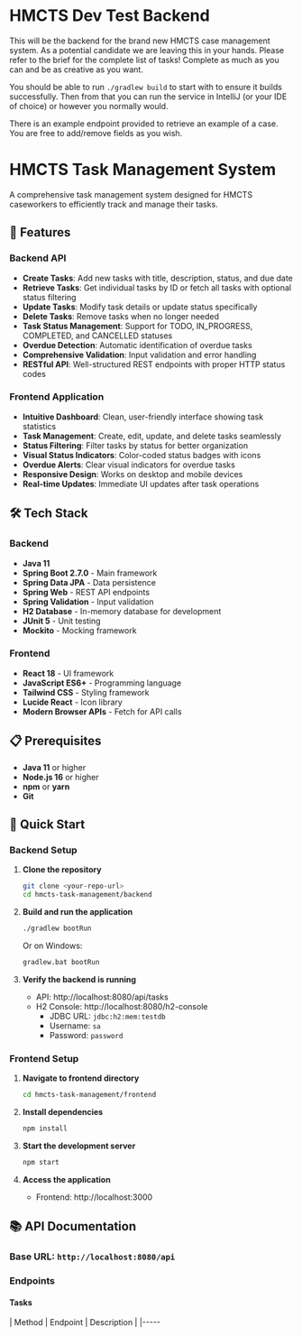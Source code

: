 # HMCTS Dev Test Backend
This will be the backend for the brand new HMCTS case management system. As a potential candidate we are leaving
this in your hands. Please refer to the brief for the complete list of tasks! Complete as much as you can and be
as creative as you want.

You should be able to run `./gradlew build` to start with to ensure it builds successfully. Then from that you
can run the service in IntelliJ (or your IDE of choice) or however you normally would.

There is an example endpoint provided to retrieve an example of a case. You are free to add/remove fields as you
wish.

# HMCTS Task Management System

A comprehensive task management system designed for HMCTS caseworkers to efficiently track and manage their tasks.

## 🚀 Features

### Backend API
- **Create Tasks**: Add new tasks with title, description, status, and due date
- **Retrieve Tasks**: Get individual tasks by ID or fetch all tasks with optional status filtering
- **Update Tasks**: Modify task details or update status specifically
- **Delete Tasks**: Remove tasks when no longer needed
- **Task Status Management**: Support for TODO, IN_PROGRESS, COMPLETED, and CANCELLED statuses
- **Overdue Detection**: Automatic identification of overdue tasks
- **Comprehensive Validation**: Input validation and error handling
- **RESTful API**: Well-structured REST endpoints with proper HTTP status codes

### Frontend Application
- **Intuitive Dashboard**: Clean, user-friendly interface showing task statistics
- **Task Management**: Create, edit, update, and delete tasks seamlessly
- **Status Filtering**: Filter tasks by status for better organization
- **Visual Status Indicators**: Color-coded status badges with icons
- **Overdue Alerts**: Clear visual indicators for overdue tasks
- **Responsive Design**: Works on desktop and mobile devices
- **Real-time Updates**: Immediate UI updates after task operations

## 🛠️ Tech Stack

### Backend
- **Java 11**
- **Spring Boot 2.7.0** - Main framework
- **Spring Data JPA** - Data persistence
- **Spring Web** - REST API endpoints
- **Spring Validation** - Input validation
- **H2 Database** - In-memory database for development
- **JUnit 5** - Unit testing
- **Mockito** - Mocking framework

### Frontend
- **React 18** - UI framework
- **JavaScript ES6+** - Programming language
- **Tailwind CSS** - Styling framework
- **Lucide React** - Icon library
- **Modern Browser APIs** - Fetch for API calls

## 📋 Prerequisites

- **Java 11** or higher
- **Node.js 16** or higher
- **npm** or **yarn**
- **Git**

## 🚀 Quick Start

### Backend Setup

1. **Clone the repository**
   ```bash
   git clone <your-repo-url>
   cd hmcts-task-management/backend
   ```

2. **Build and run the application**
   ```bash
   ./gradlew bootRun
   ```
   
   Or on Windows:
   ```bash
   gradlew.bat bootRun
   ```

3. **Verify the backend is running**
   - API: http://localhost:8080/api/tasks
   - H2 Console: http://localhost:8080/h2-console
     - JDBC URL: `jdbc:h2:mem:testdb`
     - Username: `sa`
     - Password: `password`

### Frontend Setup

1. **Navigate to frontend directory**
   ```bash
   cd hmcts-task-management/frontend
   ```

2. **Install dependencies**
   ```bash
   npm install
   ```

3. **Start the development server**
   ```bash
   npm start
   ```

4. **Access the application**
   - Frontend: http://localhost:3000

## 📚 API Documentation

### Base URL: `http://localhost:8080/api`

### Endpoints

#### Tasks

| Method | Endpoint | Description |
|-----
